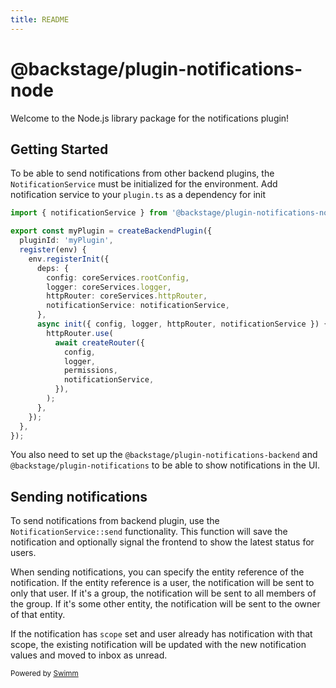 ```yaml
---
title: README
---
```

# @backstage/plugin-notifications-node

Welcome to the Node.js library package for the notifications plugin!

## Getting Started

To be able to send notifications from other backend plugins, the `NotificationService` must be initialized for the environment. Add notification service to your `plugin.ts` as a dependency for init

```ts
import { notificationService } from '@backstage/plugin-notifications-node';

export const myPlugin = createBackendPlugin({
  pluginId: 'myPlugin',
  register(env) {
    env.registerInit({
      deps: {
        config: coreServices.rootConfig,
        logger: coreServices.logger,
        httpRouter: coreServices.httpRouter,
        notificationService: notificationService,
      },
      async init({ config, logger, httpRouter, notificationService }) {
        httpRouter.use(
          await createRouter({
            config,
            logger,
            permissions,
            notificationService,
          }),
        );
      },
    });
  },
});
```

You also need to set up the `@backstage/plugin-notifications-backend` and `@backstage/plugin-notifications` to be able to show notifications in the UI.

## Sending notifications

To send notifications from backend plugin, use the `NotificationService::send` functionality. This function will save the notification and optionally signal the frontend to show the latest status for users.

When sending notifications, you can specify the entity reference of the notification. If the entity reference is a user, the notification will be sent to only that user. If it's a group, the notification will be sent to all members of the group. If it's some other entity, the notification will be sent to the owner of that entity.

If the notification has `scope` set and user already has notification with that scope, the existing notification will be updated with the new notification values and moved to inbox as unread.

<SwmMeta version="3.0.0"><sup>Powered by [Swimm](https://app.swimm.io/)</sup></SwmMeta>

